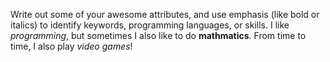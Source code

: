 Write out some of your awesome attributes, and use emphasis (like bold or italics) to identify keywords, programming languages, or skills.
I like *programming*, but sometimes I also like to do **mathmatics**. From time to time, I also play _video games_!
